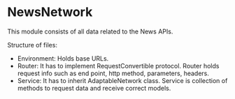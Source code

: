 # NewsNetwork

This module consists of all data related to the News APIs. 

Structure of files: 
- Environment: Holds base URLs. 
- Router: It has to implement RequestConvertible protocol. Router holds request info such as end point, http method, parameters, headers.
- Service: It has to inherit AdaptableNetwork class. Service is collection of methods to request data and receive correct models. 
